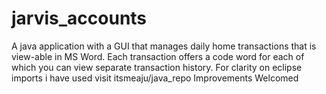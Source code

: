 # jarvis_accounts
A java application with a GUI that manages daily home transactions that is view-able in MS Word. Each transaction offers a code word for each of which you can view separate transaction history. 
For clarity on eclipse imports i have used visit itsmeaju/java_repo
Improvements Welcomed 
